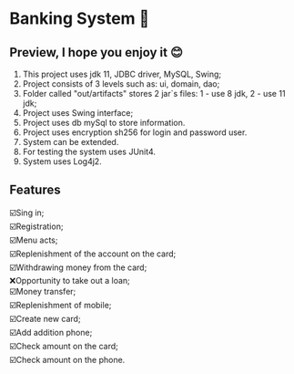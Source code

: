 # Banking System 🏦

## Preview, I hope you enjoy it 😊
1. This project uses jdk 11, JDBC driver, MySQL, Swing;
2. Project consists of 3 levels such as: ui, domain, dao;
3. Folder called "out/artifacts" stores 2 jar`s files: 1 - use 8 jdk, 2 - use 11 jdk;
4. Project uses Swing interface;
5. Project uses db mySql to store information.
6. Project uses encryption sh256 for login and password user.
7. System can be extended.
8. For testing the system uses JUnit4.
9. System uses Log4j2.

## Features
☑️Sing in;
<br>☑️Registration;
<br>☑️Menu acts;
<br>☑️Replenishment of the account on the card;
<br>☑️Withdrawing money from the card;
<br>:x:Opportunity to take out a loan;
<br>☑️Money transfer;
<br>☑️Replenishment of mobile;
<br>☑️Create new card;
<br>☑️Add addition phone;
<br>☑️Check amount on the card;
<br>☑️Check amount on the phone.
